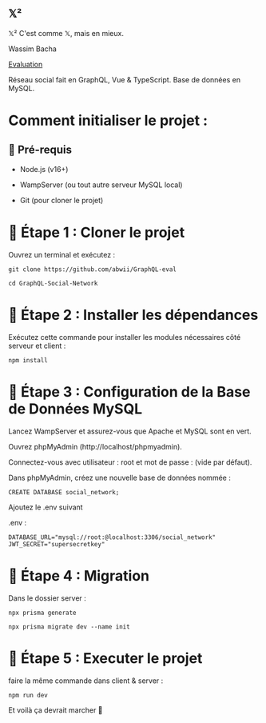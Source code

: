 ## 𝕏²

𝕏² C'est comme 𝕏, mais en mieux.

Wassim Bacha

[Evaluation](https://gist.github.com/Punkte/71aa7808c6b14896f2d6566633c9e519)

Réseau social fait en GraphQL, Vue & TypeScript.
Base de données en MySQL.

# Comment initialiser le projet :

## 🔹 Pré-requis

- Node.js (v16+)

- WampServer (ou tout autre serveur MySQL local)

- Git (pour cloner le projet)

# 📌 Étape 1 : Cloner le projet

Ouvrez un terminal et exécutez :

``git clone https://github.com/abwii/GraphQL-eval``

``cd GraphQL-Social-Network``

# 📌 Étape 2 : Installer les dépendances

Exécutez cette commande pour installer les modules nécessaires côté serveur et client :

```npm install```

# 📌 Étape 3 : Configuration de la Base de Données MySQL


Lancez WampServer et assurez-vous que Apache et MySQL sont en vert.

Ouvrez phpMyAdmin (http://localhost/phpmyadmin).

Connectez-vous avec utilisateur : root et mot de passe : (vide par défaut).

Dans phpMyAdmin, créez une nouvelle base de données nommée :

``` CREATE DATABASE social_network; ```

Ajoutez le .env suivant 

.env :
```
DATABASE_URL="mysql://root:@localhost:3306/social_network"
JWT_SECRET="supersecretkey"
```

# 📌 Étape 4 : Migration

Dans le dossier server :

```npx prisma generate```

```npx prisma migrate dev --name init```

# 📌 Étape 5 : Executer le projet

faire la même commande dans client & server :

```npm run dev```

Et voilà ça devrait marcher 🤞
